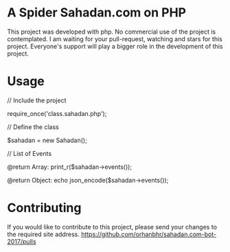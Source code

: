 # A Spider Sahadan.com on PHP

This project was developed with php. No commercial use of the project is contemplated. I am waiting for your pull-request, watching and stars for this project. Everyone's support will play a bigger role in the development of this project.

# Usage

// Include the project

require_once('class.sahadan.php');

// Define the class

$sahadan = new Sahadan();

// List of Events

@return Array:
print_r($sahadan->events());

@return Object:
echo json_encode($sahadan->events());

# Contributing

If you would like to contribute to this project, please send your changes to the required site address. https://github.com/orhanbhr/sahadan.com-bot-2017/pulls
